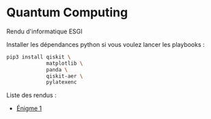 # Quantum Computing

Rendu d'informatique ESGI

Installer les dépendances python si vous voulez lancer les playbooks :
```bash
pip3 install qiskit \
             matplotlib \
             panda \
             qiskit-aer \
             pylatexenc
```

Liste des rendus :
- [Énigme 1](./enigme1/enigme1.ipynb)

